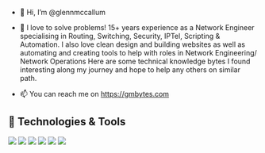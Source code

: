 - 👋 Hi, I’m @glennmccallum

- 👀 I love to solve problems! 15+ years experience as a Network Engineer specialising in Routing, Switching, Security, IPTel, Scripting & Automation.
I also love clean design and building websites as well as automating and creating tools to help with roles in Network Engineering/ Network Operations
Here are some technical knowledge bytes I found interesting along my journey and hope to help any others on similar path.

- 📫 You can reach me on https://gmbytes.com

## 🔧 Technologies & Tools
![](https://img.shields.io/badge/Vendor-Cisco-informational?style=flat&logo=cisco&logoColor=white&color=2bbc8a)
![](https://img.shields.io/badge/Vendor-Juniper-informational?style=flat&logo=junipernetworks&logoColor=white&color=2bbc8a)
![](https://img.shields.io/badge/Vendor-PaloAlto-informational?style=flat&logo=PaloAltoSoftware&logoColor=white&color=2bbc8a)
![](https://img.shields.io/badge/Monitoring-Solarwinds-informational?style=flat&logo=solarwinds&logoColor=white&color=2bbc8a)
![](https://img.shields.io/badge/Code-Python-informational?style=flat&logo=python&logoColor=white&color=2bbc8a)
![](https://img.shields.io/badge/Code-Wordpress-informational?style=flat&logo=wordpress&logoColor=white&color=2bbc8a)

<!---
glennmccallum/glennmccallum is a ✨ special ✨ repository because its `README.md` (this file) appears on your GitHub profile.
You can click the Preview link to take a look at your changes.
--->
